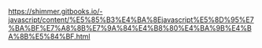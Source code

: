 https://shimmer.gitbooks.io/-javascript/content/%E5%85%B3%E4%BA%8Ejavascript%E5%8D%95%E7%BA%BF%E7%A8%8B%E7%9A%84%E4%B8%80%E4%BA%9B%E4%BA%8B%E5%84%BF.html